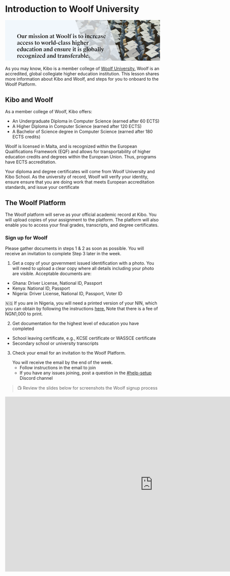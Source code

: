 # Introduction to Woolf University
![woolf](./woolf.png)

As you may know, Kibo is a member college of <a href="https://woolf.university/" target="_blank">Woolf University.</a> Woolf is an accredited, global collegiate higher education institution. This lesson shares more information about Kibo and Woolf, and steps for you to onboard to the Woolf Platform. 

## Kibo and Woolf  
As a member college of Woolf, Kibo offers:

- An Undergraduate Diploma in Computer Science (earned after 60 ECTS)
- A Higher Diploma in Computer Science (earned after 120 ECTS)
- A Bachelor of Science degree in Computer Science (earned after 180 ECTS credits)

Woolf is licensed in Malta, and is recognized within the European Qualifications Framework (EQF) and allows for transportability of higher education credits and degrees within the European Union. Thus, programs have ECTS accreditation.

Your diploma and degree certificates will come from Woolf University and Kibo School. As the university of record, Woolf will verify your identity, ensure ensure that you are doing work that meets European accreditation standards, and issue your certificate


## The Woolf Platform
The Woolf platform will serve as your official academic record at Kibo. You will upload copies of your assignment to the platform. The platform will also enable you to access your final grades, transcripts, and degree certificates. 

### Sign up for Woolf
<aside>
  Please gather documents in steps 1 & 2 as soon as possible. You will receive an invitation to complete Step 3 later in the week. 
</aside>

1. Get a copy of your government issued identification with a photo.
You will need to upload a clear copy where all details including your photo are visible. Acceptable documents are:
  - Ghana: Driver License, National ID, Passport
  - Kenya: National ID, Passport
  - Nigeria: Driver License, National ID, Passport, Voter ID
<aside>
  🇳🇬 If you are in Nigeria, you will need a printed version of your NIN, which you can obtain by following the instructions <a href="https://nimc.gov.ng/how-to-print-your-improved-nin-slip/" target="_blank">here.</a> Note that there is a fee of NGN1,000 to print. 
</aside>

2. Get  documentation for the highest level of education you have completed
  - School leaving certificate, e.g., KCSE certificate or WASSCE certificate
  - Secondary school or university transcripts

3. Check your email for an invitation to the Woolf Platform.
   <aside>
     You will receive the email by the end of the week. 
   </aside>
   
   - Follow instructions in the email to join
   - If you have any issues joining, post a question in the <a href="https://discord.com/channels/1018949047626760252/1121851322111643798" target="blank">#help-setup</a> Discord channel
   

>  📺 Review the slides below for screenshots the Woolf signup process

<iframe src="https://docs.google.com/presentation/d/e/2PACX-1vSuHfV0rubQQ_NhlrMaRG8BL13lsfAxl2tRI4aq2B1OowE-AK-juImhIf0NocNWTcjLiad1QYP5g2Da/embed?start=false&loop=false&delayms=3000" frameborder="0" width="960" height="569" allowfullscreen="true" mozallowfullscreen="true" webkitallowfullscreen="true"></iframe>


